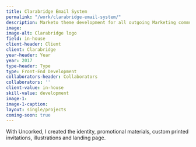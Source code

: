 ```yaml
---
title: Clarabridge Email System
permalink: "/work/clarabridge-email-system/"
description: Marketo theme development for all outgoing Marketing communications.
image: 
image-alt: Clarabridge logo
field: in-house
client-header: Client
client: Clarabridge
year-header: Year
year: 2017
type-header: Type
type: Front-End Development
collaborators-header: Collaborators
collaborators: ''
client-value: in-house
skill-value: development
image-1: 
image-1-caption: 
layout: single/projects
coming-soon: true
---
```


  With Uncorked, I created the identity, promotional materials, custom printed invitations, illustrations and landing page.
